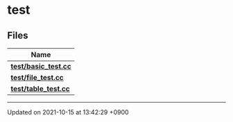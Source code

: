 

# test



## Files

| Name           |
| -------------- |
| **[test/basic_test.cc](/Files/test/basic_test.cc#file-basic-test.cc)**  |
| **[test/file_test.cc](/Files/test/file_test.cc#file-file-test.cc)**  |
| **[test/table_test.cc](/Files/test/table_test.cc#file-table-test.cc)**  |






-------------------------------

Updated on 2021-10-15 at 13:42:29 +0900
